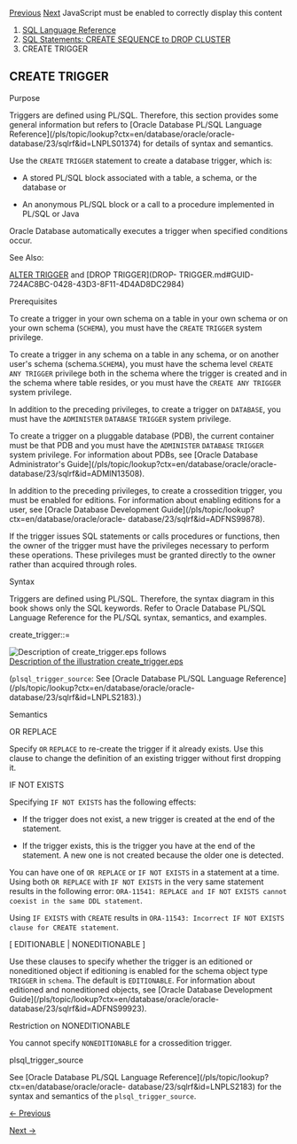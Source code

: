 [Previous](CREATE-TABLESPACE-SET.md) [Next](create-true-cache.md)
JavaScript must be enabled to correctly display this content

  1. [SQL Language Reference ](index.md)
  2. [SQL Statements: CREATE SEQUENCE to DROP CLUSTER](SQL-Statements-CREATE-SEQUENCE-to-DROP-CLUSTER.md)
  3. CREATE TRIGGER 

## CREATE TRIGGER

Purpose

Triggers are defined using PL/SQL. Therefore, this section provides some
general information but refers to [Oracle Database PL/SQL Language
Reference](/pls/topic/lookup?ctx=en/database/oracle/oracle-
database/23/sqlrf&id=LNPLS01374) for details of syntax and semantics.

Use the `CREATE` `TRIGGER` statement to create a database trigger, which is:

  * A stored PL/SQL block associated with a table, a schema, or the database or

  * An anonymous PL/SQL block or a call to a procedure implemented in PL/SQL or Java

Oracle Database automatically executes a trigger when specified conditions
occur.

See Also:

[ALTER TRIGGER](ALTER-TRIGGER.md#GUID-085BD628-2903-46A3-9850-C0D8ED7F2EEF)
and [DROP TRIGGER](DROP-
TRIGGER.md#GUID-724AC8BC-0428-43D3-8F11-4D4AD8DC2984)

Prerequisites

To create a trigger in your own schema on a table in your own schema or on
your own schema (`SCHEMA`), you must have the `CREATE` `TRIGGER` system
privilege.

To create a trigger in any schema on a table in any schema, or on another
user's schema (schema.`SCHEMA`), you must have the schema level `CREATE ANY
TRIGGER` privilege both in the schema where the trigger is created and in the
schema where table resides, or you must have the `CREATE ANY TRIGGER` system
privilege.

In addition to the preceding privileges, to create a trigger on `DATABASE`,
you must have the `ADMINISTER` `DATABASE` `TRIGGER` system privilege.

To create a trigger on a pluggable database (PDB), the current container must
be that PDB and you must have the `ADMINISTER` `DATABASE` `TRIGGER` system
privilege. For information about PDBs, see [Oracle Database Administrator's
Guide](/pls/topic/lookup?ctx=en/database/oracle/oracle-
database/23/sqlrf&id=ADMIN13508).

In addition to the preceding privileges, to create a crossedition trigger, you
must be enabled for editions. For information about enabling editions for a
user, see [Oracle Database Development
Guide](/pls/topic/lookup?ctx=en/database/oracle/oracle-
database/23/sqlrf&id=ADFNS99878).

If the trigger issues SQL statements or calls procedures or functions, then
the owner of the trigger must have the privileges necessary to perform these
operations. These privileges must be granted directly to the owner rather than
acquired through roles.

Syntax

Triggers are defined using PL/SQL. Therefore, the syntax diagram in this book
shows only the SQL keywords. Refer to Oracle Database PL/SQL Language
Reference for the PL/SQL syntax, semantics, and examples.

create_trigger::=

![Description of create_trigger.eps
follows](https://docs.oracle.com/en/database/oracle/oracle-database/23/sqlrf/img/create_trigger.gif)  
[Description of the illustration
create_trigger.eps](img_text/create_trigger.md)

(`plsql_trigger_source`: See [Oracle Database PL/SQL Language
Reference](/pls/topic/lookup?ctx=en/database/oracle/oracle-
database/23/sqlrf&id=LNPLS2183).)

Semantics

OR REPLACE

Specify `OR` `REPLACE` to re-create the trigger if it already exists. Use this
clause to change the definition of an existing trigger without first dropping
it.

IF NOT EXISTS

Specifying `IF NOT EXISTS` has the following effects:

  * If the trigger does not exist, a new trigger is created at the end of the statement.

  * If the trigger exists, this is the trigger you have at the end of the statement. A new one is not created because the older one is detected.

You can have one of `OR REPLACE` or `IF NOT EXISTS` in a statement at a time.
Using both `OR REPLACE` with `IF NOT EXISTS` in the very same statement
results in the following error: `ORA-11541: REPLACE and IF NOT EXISTS cannot
coexist in the same DDL statement`.

Using `IF EXISTS` with `CREATE` results in `ORA-11543: Incorrect IF NOT EXISTS
clause for CREATE statement`.

[ EDITIONABLE | NONEDITIONABLE ]

Use these clauses to specify whether the trigger is an editioned or
noneditioned object if editioning is enabled for the schema object type
`TRIGGER` in `schema`. The default is `EDITIONABLE`. For information about
editioned and noneditioned objects, see [Oracle Database Development
Guide](/pls/topic/lookup?ctx=en/database/oracle/oracle-
database/23/sqlrf&id=ADFNS99923).

Restriction on NONEDITIONABLE

You cannot specify `NONEDITIONABLE` for a crossedition trigger.

plsql_trigger_source

See [Oracle Database PL/SQL Language
Reference](/pls/topic/lookup?ctx=en/database/oracle/oracle-
database/23/sqlrf&id=LNPLS2183) for the syntax and semantics of the
`plsql_trigger_source`.


[← Previous](CREATE-TABLESPACE-SET.md)

[Next →](create-true-cache.md)
